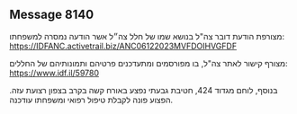 ## Message 8140

מצורפת הודעת דובר צה"ל בנושא שמו של חלל צה״ל אשר הודעה נמסרה למשפחתו: https://IDFANC.activetrail.biz/ANC06122023MVFDOIHVGFDF

מצורף קישור לאתר צה"ל, בו מפורסמים ומתעדכנים פרטיהם ותמונותיהם של החללים: https://www.idf.il/59780

בנוסף, לוחם מגדוד 424, חטיבת גבעתי נפצע באורח קשה בקרב בצפון רצועת עזה.
הפצוע פונה לקבלת טיפול רפואי ומשפחתו עודכנה.

